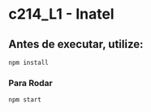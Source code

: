 # c214_L1 - Inatel

## Antes de executar, utilize:
```
npm install
```

### Para Rodar
```
npm start
```
